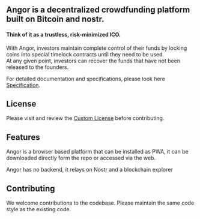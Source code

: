 ## Angor is a decentralized crowdfunding platform built on Bitcoin and nostr. 
#### Think of it as a trustless, risk-minimized ICO.

With Angor, investors maintain complete control of their funds by locking coins into special timelock contracts until they need to be used.  
At any given point, investors can recover the funds that have not been released to the founders.

For detailed documentation and specifications, please look here [Specification](https://gist.github.com/dangershony/7683ce7b380c57bf60875739824fd987).

## License

Please visit and review the [Custom License](/LICENSE) before contributing.

## Features

Angor is a browser based platform that can be installed as PWA, it can be downloaded directly form the repo or accessed via the web.

Angor has no backend, it relays on Nostr and a blockchain explorer

## Contributing

We welcome contributions to the codebase. Please maintain the same code style as the existing code.

